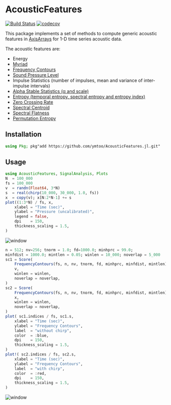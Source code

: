 # AcousticFeatures
[![Build Status](https://travis-ci.org/ymtoo/AcousticFeatures.jl.svg?branch=master)](https://travis-ci.org/ymtoo/AcousticFeatures.jl)
[![codecov](https://codecov.io/gh/ymtoo/AcousticFeatures.jl/branch/master/graph/badge.svg)](https://codecov.io/gh/ymtoo/AcousticFeatures.jl)

This package implements a set of methods to compute generic acoustic features in [AxisArrays](https://github.com/JuliaArrays/AxisArrays.jl.git) for 1-D time series acoustic data.

The acoustic features are:
- Energy
- [Myriad](https://link.springer.com/article/10.1155/S1110865702000483)
- [Frequency Contours](https://asa.scitation.org/doi/10.1121/1.3531926)
- [Sound Pressure Level](https://en.wikipedia.org/wiki/Sound_pressure#Sound_pressure_level)
- Impulse Statistics (number of impulses, mean and variance of inter-impulse intervals)
- [Alpha Stable Statistics (α and scale)](https://en.wikipedia.org/wiki/Stable_distribution)
- [Entropy (temporal entropy, spectral entropy and entropy index)](https://journals.plos.org/plosone/article?id=10.1371/journal.pone.0004065)
- [Zero Crossing Rate](https://en.wikipedia.org/wiki/Zero-crossing_rate)
- [Spectral Centroid](https://en.wikipedia.org/wiki/Spectral_centroid)
- [Spectral Flatness](https://en.wikipedia.org/wiki/Spectral_flatness)
- [Permutation Entropy](http://materias.df.uba.ar/mta2019v/files/2019/06/permutation_entropy1.pdf)

## Installation
```julia
using Pkg; pkg"add https://github.com/ymtoo/AcousticFeatures.jl.git"
```

## Usage
```julia
using AcousticFeatures, SignalAnalysis, Plots
N  = 100_000
fs = 100_000
v  = randn(Float64, 3*N)
s  = real(chirp(10_000, 30_000, 1.0, fs))
x  = copy(v); x[N:2*N-1] += s
plot((1:3*N) / fs, x,
    xlabel = "Time (sec)",
    ylabel = "Pressure (uncalibrated)",
    legend = false,
    dpi    = 150,
    thickness_scaling = 1.5,
)
```
![window](timeseries.png)
```julia
n = 512; nv=256; tnorm = 1.0; fd=1000.0; minhprc = 99.0; 
minfdist = 1000.0; mintlen = 0.05; winlen = 10_000; noverlap = 5_000
sc1 = Score(
    FrequencyContours(fs, n, nv, tnorm, fd, minhprc, minfdist, mintlen),
    v,
    winlen = winlen,
    noverlap = noverlap,
)
sc2 = Score(
    FrequencyContours(fs, n, nv, tnorm, fd, minhprc, minfdist, mintlen),
    x,
    winlen = winlen,
    noverlap = noverlap,
)
plot( sc1.indices / fs, sc1.s,
    xlabel = "Time (sec)",
    ylabel = "Frequency Contours",
    label  = "without chirp",
    color  = :blue,
    dpi    = 150,
    thickness_scaling = 1.5,
)
plot!( sc2.indices / fs, sc2.s,
    xlabel = "Time (sec)",
    ylabel = "Frequency Contours",
    label  = "with chirp",
    color  = :red,
    dpi    = 150,
    thickness_scaling = 1.5,
)
```
![window](frequencycontours.png)
